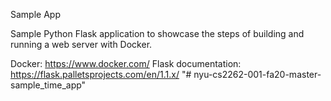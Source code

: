 Sample App

Sample Python Flask application to showcase the steps of building and running a web server with Docker.

Docker: https://www.docker.com/
Flask documentation: https://flask.palletsprojects.com/en/1.1.x/
"# nyu-cs2262-001-fa20-master-sample_time_app" 
